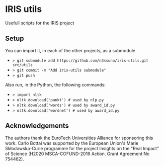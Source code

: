 # IRIS utils

Usefull scripts for the IRIS project

## Setup
You can import it, in each of the other projects, as a submodule
* ``> git submodule add https://github.com/n3ssuno/iris-utils.git src/utils``
* ``> git commit -m "Add iris-utils submodule"``
* ``> git push``

Also run, in the Python, the following commands:
* ``> import nltk``
* ``> nltk.download('punkt') # used by nlp.py``
* ``> nltk.download('words') # used by award_id.py``
* ``> nltk.download('wordnet') # used by award_id.py``

## Acknowledgements
The authors thank the EuroTech Universities Alliance for sponsoring this work. Carlo Bottai was supported by the European Union's Marie Skłodowska-Curie programme for the project Insights on the "Real Impact" of Science (H2020 MSCA-COFUND-2016 Action, Grant Agreement No 754462).
